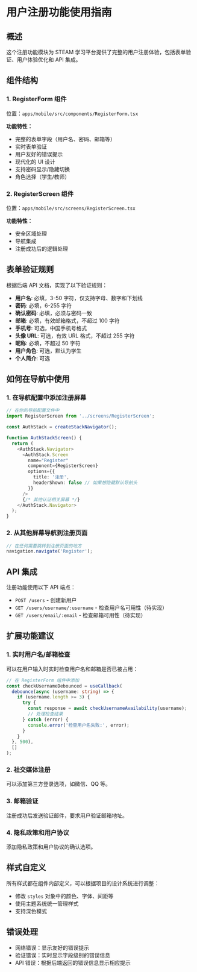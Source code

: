 # 用户注册功能使用指南

## 概述

这个注册功能模块为 STEAM 学习平台提供了完整的用户注册体验，包括表单验证、用户体验优化和 API 集成。

## 组件结构

### 1. RegisterForm 组件
位置：`apps/mobile/src/components/RegisterForm.tsx`

**功能特性：**
- 完整的表单字段（用户名、密码、邮箱等）
- 实时表单验证
- 用户友好的错误提示
- 现代化的 UI 设计
- 支持密码显示/隐藏切换
- 角色选择（学生/教师）

### 2. RegisterScreen 组件
位置：`apps/mobile/src/screens/RegisterScreen.tsx`

**功能特性：**
- 安全区域处理
- 导航集成
- 注册成功后的逻辑处理

## 表单验证规则

根据后端 API 文档，实现了以下验证规则：

- **用户名**: 必填，3-50 字符，仅支持字母、数字和下划线
- **密码**: 必填，6-255 字符
- **确认密码**: 必填，必须与密码一致
- **邮箱**: 必填，有效邮箱格式，不超过 100 字符
- **手机号**: 可选，中国手机号格式
- **头像 URL**: 可选，有效 URL 格式，不超过 255 字符
- **昵称**: 必填，不超过 50 字符
- **用户角色**: 可选，默认为学生
- **个人简介**: 可选

## 如何在导航中使用

### 1. 在导航配置中添加注册屏幕

```typescript
// 在你的导航配置文件中
import RegisterScreen from '../screens/RegisterScreen';

const AuthStack = createStackNavigator();

function AuthStackScreen() {
  return (
    <AuthStack.Navigator>
      <AuthStack.Screen 
        name="Register" 
        component={RegisterScreen}
        options={{
          title: '注册',
          headerShown: false // 如果想隐藏默认导航头
        }}
      />
      {/* 其他认证相关屏幕 */}
    </AuthStack.Navigator>
  );
}
```

### 2. 从其他屏幕导航到注册页面

```typescript
// 在任何需要跳转到注册页面的地方
navigation.navigate('Register');
```

## API 集成

注册功能使用以下 API 端点：

- `POST /users` - 创建新用户
- `GET /users/username/:username` - 检查用户名可用性（待实现）
- `GET /users/email/:email` - 检查邮箱可用性（待实现）

## 扩展功能建议

### 1. 实时用户名/邮箱检查

可以在用户输入时实时检查用户名和邮箱是否已被占用：

```typescript
// 在 RegisterForm 组件中添加
const checkUsernameDebounced = useCallback(
  debounce(async (username: string) => {
    if (username.length >= 3) {
      try {
        const response = await checkUsernameAvailability(username);
        // 处理检查结果
      } catch (error) {
        console.error('检查用户名失败:', error);
      }
    }
  }, 500),
  []
);
```

### 2. 社交媒体注册

可以添加第三方登录选项，如微信、QQ 等。

### 3. 邮箱验证

注册成功后发送验证邮件，要求用户验证邮箱地址。

### 4. 隐私政策和用户协议

添加隐私政策和用户协议的确认选项。

## 样式自定义

所有样式都在组件内部定义，可以根据项目的设计系统进行调整：

- 修改 `styles` 对象中的颜色、字体、间距等
- 使用主题系统统一管理样式
- 支持深色模式

## 错误处理

- 网络错误：显示友好的错误提示
- 验证错误：实时显示字段级别的错误信息
- API 错误：根据后端返回的错误信息显示相应提示 